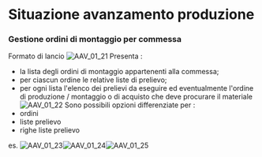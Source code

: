 # Situazione avanzamento produzione

### Gestione ordini di montaggio per commessa
Formato di lancio
![AAV_01_21](http://localhost:3000/immagini/AAV_01_14/AAV_01_21.png)
Presenta : 
 * la lista degli ordini di montaggio appartenenti alla commessa;
 * per ciascun ordine le relative liste di prelievo;
 * per ogni lista l'elenco dei prelievi da eseguire ed eventualmente l'ordine di produzione / montaggio o di acquisto che deve procurare il materiale
![AAV_01_22](http://localhost:3000/immagini/AAV_01_14/AAV_01_22.png)
Sono possibili opzioni differenziate per : 
 * ordini
 * liste prelievo
 * righe liste prelievo

es.
![AAV_01_23](http://localhost:3000/immagini/AAV_01_14/AAV_01_23.png)![AAV_01_24](http://localhost:3000/immagini/AAV_01_14/AAV_01_24.png)![AAV_01_25](http://localhost:3000/immagini/AAV_01_14/AAV_01_25.png)